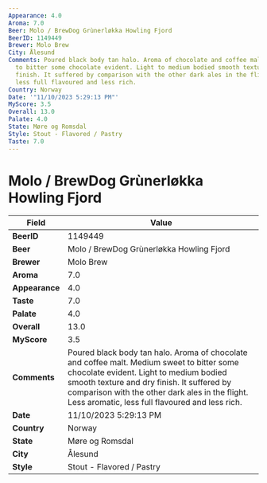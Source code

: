```yaml
---
Appearance: 4.0
Aroma: 7.0
Beer: Molo / BrewDog Grùnerløkka Howling Fjord
BeerID: 1149449
Brewer: Molo Brew
City: Ålesund
Comments: Poured black body tan halo. Aroma of chocolate and coffee malt. Medium sweet
  to bitter some chocolate evident. Light to medium bodied smooth texture and dry
  finish. It suffered by comparison with the other dark ales in the flight. Less aromatic,
  less full flavoured and less rich.
Country: Norway
Date: '"11/10/2023 5:29:13 PM"'
MyScore: 3.5
Overall: 13.0
Palate: 4.0
State: Møre og Romsdal
Style: Stout - Flavored / Pastry
Taste: 7.0
---
```


# Molo / BrewDog Grùnerløkka Howling Fjord

| Field         | Value |
|---------------|-------|
| **BeerID** | 1149449 |
| **Beer** | Molo / BrewDog Grùnerløkka Howling Fjord |
| **Brewer** | Molo Brew |
| **Aroma** | 7.0 |
| **Appearance** | 4.0 |
| **Taste** | 7.0 |
| **Palate** | 4.0 |
| **Overall** | 13.0 |
| **MyScore** | 3.5 |
| **Comments** | Poured black body tan halo. Aroma of chocolate and coffee malt. Medium sweet to bitter some chocolate evident. Light to medium bodied smooth texture and dry finish. It suffered by comparison with the other dark ales in the flight. Less aromatic, less full flavoured and less rich. |
| **Date** | 11/10/2023 5:29:13 PM |
| **Country** | Norway |
| **State** | Møre og Romsdal |
| **City** | Ålesund |
| **Style** | Stout - Flavored / Pastry |
